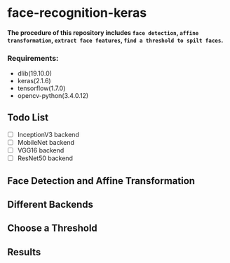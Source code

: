 # face-recognition-keras
#### The procedure of this repository includes `face detection`, `affine transformation`, `extract face features`, `find a threshold to spilt faces`.</br>

### Requirements:</br>
* dlib(19.10.0)
* keras(2.1.6)
* tensorflow(1.7.0) 
* opencv-python(3.4.0.12)

## Todo List
- [ ] InceptionV3 backend
- [ ] MobileNet backend
- [ ] VGG16 backend
- [ ] ResNet50 backend

## Face Detection and Affine Transformation
## Different Backends
## Choose a Threshold
## Results

